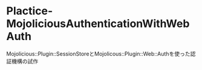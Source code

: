 Plactice-MojoliciousAuthenticationWithWebAuth
=============================================

Mojolicious::Plugin::SessionStoreとMojolicous::Plugin::Web::Authを使った認証機構の試作
